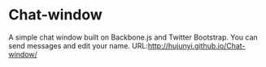 Chat-window
===========
A simple chat window built on Backbone.js and Twitter Bootstrap. You can send messages and edit your name.
URL:http://hujunyi.github.io/Chat-window/
